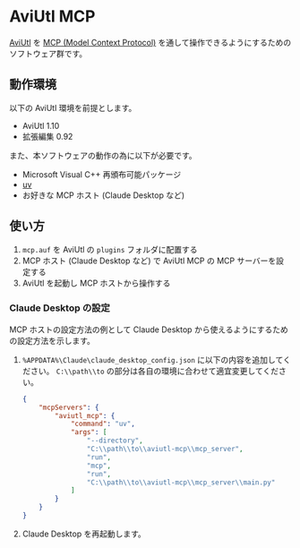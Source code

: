 # AviUtl MCP

[AviUtl](https://spring-fragrance.mints.ne.jp/aviutl/) を
[MCP (Model Context Protocol)](https://modelcontextprotocol.io/)
を通して操作できるようにするためのソフトウェア群です。

## 動作環境

以下の AviUtl 環境を前提とします。

- AviUtl 1.10
- 拡張編集 0.92

また、本ソフトウェアの動作の為に以下が必要です。

- Microsoft Visual C++ 再頒布可能パッケージ
- [uv](https://docs.astral.sh/uv/)
- お好きな MCP ホスト (Claude Desktop など)

## 使い方

1. `mcp.auf` を AviUtl の `plugins` フォルダに配置する
2. MCP ホスト (Claude Desktop など) で AviUtl MCP の MCP サーバーを設定する
3. AviUtl を起動し MCP ホストから操作する

### Claude Desktop の設定

MCP ホストの設定方法の例として Claude Desktop から使えるようにするための設定方法を示します。

1. `%APPDATA%\Claude\claude_desktop_config.json` に以下の内容を追加してください。
   `C:\\path\\to` の部分は各自の環境に合わせて適宜変更してください。

    ```json
    {
        "mcpServers": {
            "aviutl_mcp": {
                "command": "uv",
                "args": [
                    "--directory",
                    "C:\\path\\to\\aviutl-mcp\\mcp_server",
                    "run",
                    "mcp",
                    "run",
                    "C:\\path\\to\\aviutl-mcp\\mcp_server\\main.py"
                ]
            }
        }
    }
    ```

2. Claude Desktop を再起動します。
